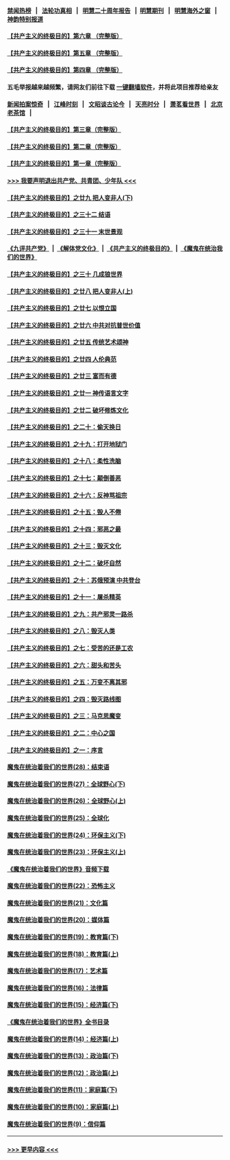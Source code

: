 #### [禁闻热榜](热点新闻.md?=0)  &nbsp;&nbsp;|&nbsp;&nbsp; [法轮功真相](https://github.com/gfw-breaker/truth/blob/master/README.md?=0) &nbsp;&nbsp;|&nbsp;&nbsp; [明慧二十周年报告](https://github.com/gfw-breaker/mh-reports/blob/master/README.md?=0) &nbsp;&nbsp;|&nbsp;&nbsp;[明慧期刊](https://github.com/gfw-breaker/mh-qikan) &nbsp;&nbsp;|&nbsp;&nbsp; [明慧海外之窗](https://github.com/gfw-breaker/mh-news/blob/master/README.md?=0) &nbsp;&nbsp;|&nbsp;&nbsp; [神韵特别报道](https://github.com/gfw-breaker/mh-news/blob/master/shenyun.md?=0)
#### [【共产主义的终极目的】第六章 （完整版）](../pages/nsc422/n11428913.md?t=02281031) 
#### [【共产主义的终极目的】第五章 （完整版）](../pages/nsc422/n11428912.md?t=02281031) 
#### [【共产主义的终极目的】第四章 （完整版）](../pages/nsc422/n11428907.md?t=02281031) 
#### 五毛举报越来越频繁，请网友们前往下载 [一键翻墙软件](https://github.com/gfw-breaker/ssr-accounts)，并将此项目推荐给亲友
#### [新闻拍案惊奇](https://github.com/gfw-breaker/banned-news/blob/master/pages/link4.md) &nbsp;&nbsp;|&nbsp;&nbsp; [江峰时刻](https://github.com/gfw-breaker/banned-news/blob/master/pages/link4.md) &nbsp;&nbsp;|&nbsp;&nbsp; [文昭谈古论今](https://github.com/gfw-breaker/banned-news/blob/master/pages/link4.md) &nbsp;&nbsp;|&nbsp;&nbsp; [天亮时分](https://github.com/gfw-breaker/banned-news/blob/master/pages/link4.md) &nbsp;&nbsp;|&nbsp;&nbsp; [萧茗看世界](https://github.com/gfw-breaker/banned-news/blob/master/pages/link4.md) &nbsp;&nbsp;|&nbsp;&nbsp; [北京老茶馆](https://github.com/gfw-breaker/banned-news/blob/master/pages/link4.md) &nbsp;&nbsp;|&nbsp;&nbsp; 
#### [【共产主义的终极目的】第三章（完整版）](../pages/nsc422/n11428848.md?t=02281031) 
#### [【共产主义的终极目的】第二章（完整版）](../pages/nsc422/n11428831.md?t=02281031) 
#### [【共产主义的终极目的】第一章（完整版）](../pages/nsc422/n11417651.md?t=02281031) 
#### [>>> 我要声明退出共产党、共青团、少年队 <<<](https://github.com/begood0513/goodnews/blob/master/quit/letter.md) 
#### [【共产主义的终极目的】之廿九 把人变非人(下)](../pages/nsc422/n11344140.md?t=02281031) 
#### [【共产主义的终极目的】之三十二 结语](../pages/nsc422/n11360535.md?t=02281031) 
#### [【共产主义的终极目的】之三十一 末世景观](../pages/nsc422/n11351129.md?t=02281031) 
#### [《九评共产党》](https://github.com/begood0513/9ping.md/blob/master/README.md) &nbsp;|&nbsp; [《解体党文化》](../../../../jtdwh.md/blob/master/README.md)  &nbsp;|&nbsp; [《共产主义的终极目的》](../../../../gczydzjmd.md/blob/master/README.md) &nbsp;|&nbsp; [《魔鬼在统治我们的世界》](../../../../mgztzwmdsj.md/blob/master/README.md) 
#### [【共产主义的终极目的】之三十 几成狼世界](../pages/nsc422/n11348280.md?t=02281031) 
#### [【共产主义的终极目的】之廿八 把人变非人(上)](../pages/nsc422/n11340492.md?t=02281031) 
#### [【共产主义的终极目的】之廿七 以恨立国](../pages/nsc422/n11336944.md?t=02281031) 
#### [【共产主义的终极目的】之廿六 中共对抗普世价值](../pages/nsc422/n11324785.md?t=02281031) 
#### [【共产主义的终极目的】之廿五 传统艺术颂神](../pages/nsc422/n11296396.md?t=02281031) 
#### [【共产主义的终极目的】之廿四 人伦典范](../pages/nsc422/n11296397.md?t=02281031) 
#### [【共产主义的终极目的】之廿三 富而有德](../pages/nsc422/n11283598.md?t=02281031) 
#### [【共产主义的终极目的】之廿一 神传语言文字](../pages/nsc422/n11263265.md?t=02281031) 
#### [【共产主义的终极目的】之廿二 破坏修炼文化](../pages/nsc422/n11245728.md?t=02281031) 
#### [【共产主义的终极目的】之二十：偷天换日](../pages/nsc422/n11238846.md?t=02281031) 
#### [【共产主义的终极目的】之十九：打开地狱门](../pages/nsc422/n11206376.md?t=02281031) 
#### [【共产主义的终极目的】之十八：柔性洗脑](../pages/nsc422/n11199994.md?t=02281031) 
#### [【共产主义的终极目的】之十七：颠倒善恶](../pages/nsc422/n11179782.md?t=02281031) 
#### [【共产主义的终极目的】之十六：反神骂祖宗](../pages/nsc422/n11166798.md?t=02281031) 
#### [【共产主义的终极目的】之十五：毁人不倦](../pages/nsc422/n11166792.md?t=02281031) 
#### [【共产主义的终极目的】之十四：邪恶之最](../pages/nsc422/n11150249.md?t=02281031) 
#### [【共产主义的终极目的】之十三：毁灭文化](../pages/nsc422/n11135227.md?t=02281031) 
#### [【共产主义的终极目的】之十二：破坏自然](../pages/nsc422/n11135214.md?t=02281031) 
#### [【共产主义的终极目的】之十：苏俄预演 中共登台](../pages/nsc422/n11118424.md?t=02281031) 
#### [【共产主义的终极目的】之十一：屠杀精英](../pages/nsc422/n11118442.md?t=02281031) 
#### [【共产主义的终极目的】之九：共产邪灵一路杀](../pages/nsc422/n11114139.md?t=02281031) 
#### [【共产主义的终极目的】之八：毁灭人类](../pages/nsc422/n11108503.md?t=02281031) 
#### [【共产主义的终极目的】之七：受苦的还是工农](../pages/nsc422/n11101809.md?t=02281031) 
#### [【共产主义的终极目的】之六：甜头和苦头](../pages/nsc422/n11096971.md?t=02281031) 
#### [【共产主义的终极目的】之五：万变不离其邪](../pages/nsc422/n11091285.md?t=02281031) 
#### [【共产主义的终极目的】之四：毁灭路线图](../pages/nsc422/n11086284.md?t=02281031) 
#### [【共产主义的终极目的】之三：马克思魔变](../pages/nsc422/n11061941.md?t=02281031) 
#### [【共产主义的终极目的】之二：中心之国](../pages/nsc422/n11047728.md?t=02281031) 
#### [【共产主义的终极目的】之一：序言](../pages/nsc422/n11086077.md?t=02281031) 
#### [魔鬼在统治着我们的世界(28)：结束语](../pages/nsc422/n10936246.md?t=02281031) 
#### [魔鬼在统治着我们的世界(27)：全球野心(下)](../pages/nsc422/n10928319.md?t=02281031) 
#### [魔鬼在统治着我们的世界(26)：全球野心(上)](../pages/nsc422/n10900318.md?t=02281031) 
#### [魔鬼在统治着我们的世界(25)：全球化](../pages/nsc422/n10788205.md?t=02281031) 
#### [魔鬼在统治着我们的世界(24)：环保主义(下)](../pages/nsc422/n10695307.md?t=02281031) 
#### [魔鬼在统治着我们的世界(23)：环保主义(上)](../pages/nsc422/n10688613.md?t=02281031) 
#### [《魔鬼在统治着我们的世界》音频下载](../pages/nsc422/n10635553.md?t=02281031) 
#### [魔鬼在统治着我们的世界(22)：恐怖主义](../pages/nsc422/n10614727.md?t=02281031) 
#### [魔鬼在统治着我们的世界(21)：文化篇](../pages/nsc422/n10597706.md?t=02281031) 
#### [魔鬼在统治着我们的世界(20)：媒体篇](../pages/nsc422/n10586579.md?t=02281031) 
#### [魔鬼在统治着我们的世界(19)：教育篇(下)](../pages/nsc422/n10564808.md?t=02281031) 
#### [魔鬼在统治着我们的世界(18)：教育篇(上)](../pages/nsc422/n10526970.md?t=02281031) 
#### [魔鬼在统治着我们的世界(17)：艺术篇](../pages/nsc422/n10499093.md?t=02281031) 
#### [魔鬼在统治着我们的世界(16)：法律篇](../pages/nsc422/n10485969.md?t=02281031) 
#### [魔鬼在统治着我们的世界(15)：经济篇(下)](../pages/nsc422/n10469975.md?t=02281031) 
#### [《魔鬼在统治着我们的世界》全书目录](../pages/nsc422/n10464261.md?t=02281031) 
#### [魔鬼在统治着我们的世界(14)：经济篇(上)](../pages/nsc422/n10457370.md?t=02281031) 
#### [魔鬼在统治着我们的世界(13)：政治篇(下)](../pages/nsc422/n10448270.md?t=02281031) 
#### [魔鬼在统治着我们的世界(12)：政治篇(上)](../pages/nsc422/n10444576.md?t=02281031) 
#### [魔鬼在统治着我们的世界(11)：家庭篇(下)](../pages/nsc422/n10440961.md?t=02281031) 
#### [魔鬼在统治着我们的世界(10)：家庭篇(上)](../pages/nsc422/n10435448.md?t=02281031) 
#### [魔鬼在统治着我们的世界(9)：信仰篇](../pages/nsc422/n10432159.md?t=02281031) 

----
#### [ >>> 更早内容 <<< ](../indexes/nsc422-earlier.md)
